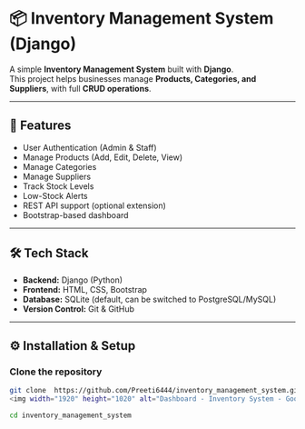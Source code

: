 # 📦 Inventory Management System (Django)

A simple **Inventory Management System** built with **Django**.  
This project helps businesses manage **Products, Categories, and Suppliers**, with full **CRUD operations**.

---

## 🚀 Features
- User Authentication (Admin & Staff)
- Manage Products (Add, Edit, Delete, View)
- Manage Categories
- Manage Suppliers
- Track Stock Levels
- Low-Stock Alerts
- REST API support (optional extension)
- Bootstrap-based dashboard

---

## 🛠️ Tech Stack
- **Backend:** Django (Python)
- **Frontend:** HTML, CSS, Bootstrap
- **Database:** SQLite (default, can be switched to PostgreSQL/MySQL)
- **Version Control:** Git & GitHub

---

## ⚙️ Installation & Setup

###  Clone the repository
```bash
git clone  https://github.com/Preeti6444/inventory_management_system.git<img width="1920" height="1020" alt="Dashboard - Inventory System - Google Chrome 8_16_2025 7_58_01 PM" src="https://github.com/user-attachments/assets/d07ff31b-9b4c-4483-8174-a4689d4c3d96" />
<img width="1920" height="1020" alt="Dashboard - Inventory System - Google Chrome 8_16_2025 7_57_50 PM" src="https://github.com/user-attachments/assets/7b1f8f1e-315e-4885-8a15-da75ea959614" />

cd inventory_management_system

